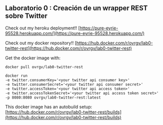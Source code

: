 ## Laboratorio 0 : Creación de un wrapper REST sobre Twitter

Check out my heroku deployment!! [https://pure-eyrie-95528.herokuapp.com/](https://pure-eyrie-95528.herokuapp.com/)

Check out my docker repository!! [https://hub.docker.com/r/ovrgv/lab0-twitter-rest](https://hub.docker.com/r/ovrgv/lab0-twitter-rest)


Get the docker image with:
```
docker pull ovrgv/lab0-twitter-rest

docker run 
-e twitter.consumerKey='<your twitter api consumer key>' 
-e twitter.consumerSecret='<your twitter api consumer secret>' 
-e twitter.accessToken='<your twitter api access token>' 
-e twitter.accessTokenSecret='<your twitter api access token secret>' 
-p 8080:8080 ovrgv/lab0-twitter-rest:latest
```

This docker image has an autobuild setup:
[https://hub.docker.com/r/ovrgv/lab0-twitter-rest/builds](https://hub.docker.com/r/ovrgv/lab0-twitter-rest/builds)


